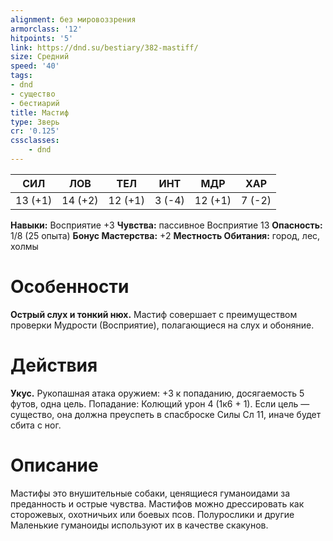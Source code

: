 ```yaml
---
alignment: без мировоззрения
armorclass: '12'
hitpoints: '5'
link: https://dnd.su/bestiary/382-mastiff/
size: Средний
speed: '40'
tags:
- dnd
- существо
- бестиарий
title: Мастиф
type: Зверь
cr: '0.125'
cssclasses:
    - dnd
---
```



| СИЛ | ЛОВ | ТЕЛ | ИНТ | МДР | ХАР |
|---|---|---|---|---|---|
| 13 (+1) | 14 (+2) | 12 (+1) | 3 (-4) | 12 (+1) | 7 (-2) |
**Навыки:** Восприятие +3
**Чувства:** пассивное Восприятие 13
**Опасность:** 1/8 (25 опыта)
**Бонус Мастерства:** +2
**Местность Обитания:** город, лес, холмы


# Особенности
**Острый слух и тонкий нюх.** Мастиф совершает с преимуществом проверки Мудрости (Восприятие), полагающиеся на слух и обоняние.


# Действия
**Укус.** Рукопашная атака оружием: +3 к попаданию, досягаемость 5 футов, одна цель. Попадание: Колющий урон 4 (1к6 + 1). Если цель — существо, она должна преуспеть в спасброске Силы Сл 11, иначе будет сбита с ног.


# Описание
Мастифы это внушительные собаки, ценящиеся гуманоидами за преданность и острые чувства. Мастифов можно дрессировать как сторожевых, охотничьих или боевых псов. Полурослики и другие Маленькие гуманоиды используют их в качестве скакунов.